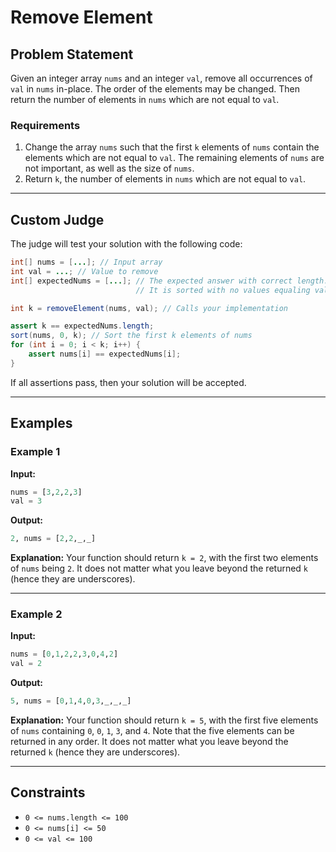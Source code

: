 # Remove Element

## Problem Statement

Given an integer array `nums` and an integer `val`, remove all occurrences of `val` in `nums` in-place. The order of the elements may be changed. Then return the number of elements in `nums` which are not equal to `val`.

### Requirements

1. Change the array `nums` such that the first `k` elements of `nums` contain the elements which are not equal to `val`. The remaining elements of `nums` are not important, as well as the size of `nums`.
2. Return `k`, the number of elements in `nums` which are not equal to `val`.

---

## Custom Judge

The judge will test your solution with the following code:

```java
int[] nums = [...]; // Input array
int val = ...; // Value to remove
int[] expectedNums = [...]; // The expected answer with correct length.
                            // It is sorted with no values equaling val.

int k = removeElement(nums, val); // Calls your implementation

assert k == expectedNums.length;
sort(nums, 0, k); // Sort the first k elements of nums
for (int i = 0; i < k; i++) {
    assert nums[i] == expectedNums[i];
}
```

If all assertions pass, then your solution will be accepted.

---

## Examples

### Example 1

**Input:**
```python
nums = [3,2,2,3]
val = 3
```

**Output:**
```python
2, nums = [2,2,_,_]
```

**Explanation:**
Your function should return `k = 2`, with the first two elements of `nums` being `2`. It does not matter what you leave beyond the returned `k` (hence they are underscores).

---

### Example 2

**Input:**
```python
nums = [0,1,2,2,3,0,4,2]
val = 2
```

**Output:**
```python
5, nums = [0,1,4,0,3,_,_,_]
```

**Explanation:**
Your function should return `k = 5`, with the first five elements of `nums` containing `0`, `0`, `1`, `3`, and `4`. Note that the five elements can be returned in any order. It does not matter what you leave beyond the returned `k` (hence they are underscores).

---

## Constraints

- `0 <= nums.length <= 100`
- `0 <= nums[i] <= 50`
- `0 <= val <= 100`
